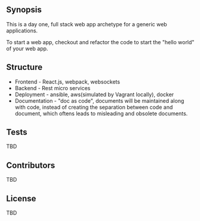 ## Synopsis

This is a day one, full stack web app archetype for a generic web applications.

To start a web app, checkout and refactor the code to start the "hello world" of your web app.

## Structure

* Frontend - React.js, webpack, websockets
* Backend - Rest micro services
* Deployment - ansible, aws(simulated by Vagrant locally), docker
* Documentation - "doc as code", documents will be maintained along with code, instead of creating the separation between
code and document, which oftens leads to misleading and obsolete documents.

## Tests

TBD

## Contributors

TBD

## License

TBD